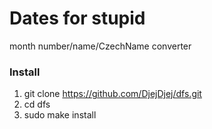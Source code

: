 # Dates for stupid 
month number/name/CzechName converter

### Install
1. git clone https://github.com/DjejDjej/dfs.git
2. cd dfs
3. sudo make install
